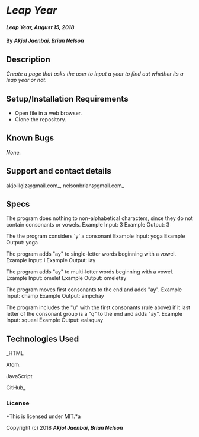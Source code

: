 # _Leap Year_

#### _Leap Year, August 15, 2018_

#### By _**Akjol Jaenbai, Brian Nelson**_

## Description

_Create a page that asks the user to input a year to find out whether its a leap year or not._

## Setup/Installation Requirements

* Open file in a web browser.
* Clone the repository.
## Known Bugs

_None._

## Support and contact details

akjolilgiz@gmail.com_, nelsonbrian@gmail.com_
## Specs
The program does nothing to non-alphabetical characters, since they do not contain consonants or vowels.
Example Input: 3
Example Output: 3

The the program considers 'y' a consonant
Example Input: yoga
Example Output: yoga

The program adds "ay" to single-letter words beginning with a vowel.
Example Input: i
Example Output: iay

The program adds "ay" to multi-letter words beginning with a vowel.
Example Input: omelet
Example Output: omeletay

The program moves first consonants to the end and adds "ay".
Example Input: champ
Example Output: ampchay

The program includes the "u" with the first consonants (rule above) if it last letter of the consonant group is a "q" to the end and adds "ay".
Example Input: squeal
Example Output: ealsquay


## Technologies Used

_HTML

Atom.

JavaScript

GitHub_

### License

*This is licensed under MIT.*a

Copyright (c) 2018 **_Akjol Jaenbai_, _Brian Nelson_**
